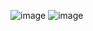 ![image](https://user-images.githubusercontent.com/117549124/200147824-4647f2e4-1252-419e-9cad-ffab5657bb73.png)
![image](https://user-images.githubusercontent.com/117549124/200147818-6e86e417-0e3b-4d83-b132-e651580c7ea7.png)
